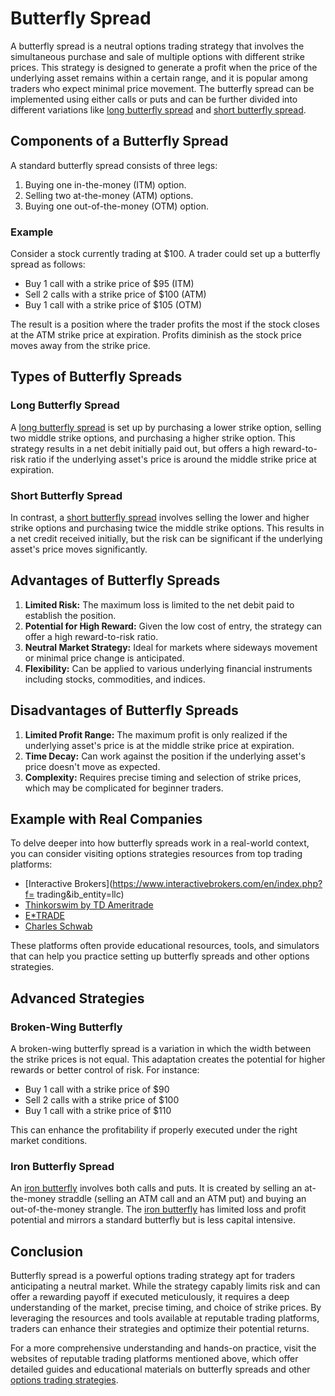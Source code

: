 # Butterfly Spread

A butterfly spread is a neutral options trading strategy that involves the simultaneous purchase and sale of multiple options with different strike prices. This strategy is designed to generate a profit when the price of the underlying asset remains within a certain range, and it is popular among traders who expect minimal price movement. The butterfly spread can be implemented using either calls or puts and can be further divided into different variations like [long butterfly spread](../l/long_butterfly_spread.md) and [short butterfly spread](../s/short_butterfly_spread.md). 

## Components of a Butterfly Spread

A standard butterfly spread consists of three legs:
1. Buying one in-the-money (ITM) option.
2. Selling two at-the-money (ATM) options.
3. Buying one out-of-the-money (OTM) option.

### Example

Consider a stock currently trading at $100. A trader could set up a butterfly spread as follows:
- Buy 1 call with a strike price of $95 (ITM)
- Sell 2 calls with a strike price of $100 (ATM)
- Buy 1 call with a strike price of $105 (OTM)

The result is a position where the trader profits the most if the stock closes at the ATM strike price at expiration. Profits diminish as the stock price moves away from the strike price.

## Types of Butterfly Spreads

### Long Butterfly Spread

A [long butterfly spread](../l/long_butterfly_spread.md) is set up by purchasing a lower strike option, selling two middle strike options, and purchasing a higher strike option. This strategy results in a net debit initially paid out, but offers a high reward-to-risk ratio if the underlying asset's price is around the middle strike price at expiration. 

### Short Butterfly Spread

In contrast, a [short butterfly spread](../s/short_butterfly_spread.md) involves selling the lower and higher strike options and purchasing twice the middle strike options. This results in a net credit received initially, but the risk can be significant if the underlying asset's price moves significantly.

## Advantages of Butterfly Spreads

1. **Limited Risk:** The maximum loss is limited to the net debit paid to establish the position.
2. **Potential for High Reward:** Given the low cost of entry, the strategy can offer a high reward-to-risk ratio.
3. **Neutral Market Strategy:** Ideal for markets where sideways movement or minimal price change is anticipated.
4. **Flexibility:** Can be applied to various underlying financial instruments including stocks, commodities, and indices.

## Disadvantages of Butterfly Spreads

1. **Limited Profit Range:** The maximum profit is only realized if the underlying asset's price is at the middle strike price at expiration.
2. **Time Decay:** Can work against the position if the underlying asset's price doesn't move as expected.
3. **Complexity:** Requires precise timing and selection of strike prices, which may be complicated for beginner traders.

## Example with Real Companies

To delve deeper into how butterfly spreads work in a real-world context, you can consider visiting options strategies resources from top trading platforms:
- [Interactive Brokers](https://www.interactivebrokers.com/en/index.php?f= trading&ib_entity=llc)
- [Thinkorswim by TD Ameritrade](https://www.tdameritrade.com/tools-and-platforms/thinkorswim.page)
- [E*TRADE](https://us.etrade.com/home)
- [Charles Schwab](https://www.schwab.com)

These platforms often provide educational resources, tools, and simulators that can help you practice setting up butterfly spreads and other options strategies.

## Advanced Strategies

### Broken-Wing Butterfly

A broken-wing butterfly spread is a variation in which the width between the strike prices is not equal. This adaptation creates the potential for higher rewards or better control of risk. For instance:
- Buy 1 call with a strike price of $90
- Sell 2 calls with a strike price of $100
- Buy 1 call with a strike price of $110

This can enhance the profitability if properly executed under the right market conditions.

### Iron Butterfly Spread

An [iron butterfly](../i/iron_butterfly.md) involves both calls and puts. It is created by selling an at-the-money straddle (selling an ATM call and an ATM put) and buying an out-of-the-money strangle. The [iron butterfly](../i/iron_butterfly.md) has limited loss and profit potential and mirrors a standard butterfly but is less capital intensive.

## Conclusion

Butterfly spread is a powerful options trading strategy apt for traders anticipating a neutral market. While the strategy capably limits risk and can offer a rewarding payoff if executed meticulously, it requires a deep understanding of the market, precise timing, and choice of strike prices. By leveraging the resources and tools available at reputable trading platforms, traders can enhance their strategies and optimize their potential returns.

For a more comprehensive understanding and hands-on practice, visit the websites of reputable trading platforms mentioned above, which offer detailed guides and educational materials on butterfly spreads and other [options trading strategies](../o/options_trading_strategies.md).